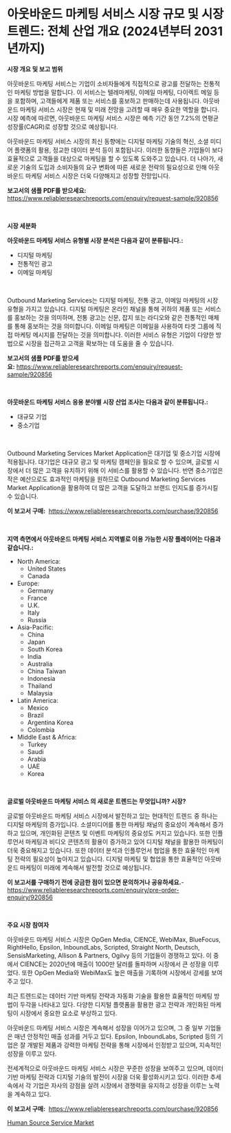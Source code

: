 <p><h1>아웃바운드 마케팅 서비스 시장 규모 및 시장 트렌드: 전체 산업 개요 (2024년부터 2031년까지)</h1></p><p><strong>시장 개요 및 보고 범위</strong></p>
<p><p>아웃바운드 마케팅 서비스는 기업이 소비자들에게 직접적으로 광고를 전달하는 전통적인 마케팅 방법을 말합니다. 이 서비스는 텔레마케팅, 이메일 마케팅, 다이렉트 메일 등을 포함하며, 고객들에게 제품 또는 서비스를 홍보하고 판매하는데 사용됩니다. 아웃바운드 마케팅 서비스 시장은 현재 및 미래 전망을 고려할 때 매우 중요한 역할을 합니다. 시장 예측에 따르면, 아웃바운드 마케팅 서비스 시장은 예측 기간 동안 7.2%의 연평균 성장률(CAGR)로 성장할 것으로 예상됩니다. </p><p>아웃바운드 마케팅 서비스 시장의 최신 동향에는 디지털 마케팅 기술의 혁신, 소셜 미디어 플랫폼의 활용, 정교한 데이터 분석 등이 포함됩니다. 이러한 동향들은 기업들이 보다 효율적으로 고객들을 대상으로 마케팅을 할 수 있도록 도와주고 있습니다. 더 나아가, 새로운 기술의 도입과 소비자들의 요구 변화에 따른 새로운 전략의 필요성으로 인해 아웃바운드 마케팅 서비스 시장은 더욱 다양해지고 성장할 전망입니다.</p></p>
<p><strong>보고서의 샘플 PDF를 받으세요:</strong> <a href="https://www.reliableresearchreports.com/enquiry/request-sample/920856">https://www.reliableresearchreports.com/enquiry/request-sample/920856</a></p>
<p>&nbsp;</p>
<p><strong>시장 세분화</strong></p>
<p><strong>아웃바운드 마케팅 서비스 유형별 시장 분석은 다음과 같이 분류됩니다.:</strong></p>
<p><ul><li>디지털 마케팅</li><li>전통적인 광고</li><li>이메일 마케팅</li></ul></p>
<p>&nbsp;</p>
<p><p>Outbound Marketing Services는 디지털 마케팅, 전통 광고, 이메일 마케팅의 시장 유형을 가지고 있습니다. 디지털 마케팅은 온라인 채널을 통해 귀하의 제품 또는 서비스를 홍보하는 것을 의미하며, 전통 광고는 신문, 잡지 또는 라디오와 같은 전통적인 매체를 통해 홍보하는 것을 의미합니다. 이메일 마케팅은 이메일을 사용하여 타겟 그룹에 직접 마케팅 메시지를 전달하는 것을 의미합니다. 이러한 서비스 유형은 기업이 다양한 방법으로 시장을 접근하고 고객을 확보하는 데 도움을 줄 수 있습니다.</p></p>
<p><strong>보고서의 샘플 PDF를 받으세요:</strong>&nbsp;<a href="https://www.reliableresearchreports.com/enquiry/request-sample/920856">https://www.reliableresearchreports.com/enquiry/request-sample/920856</a></p>
<p>&nbsp;</p>
<p><strong> 아웃바운드 마케팅 서비스 응용 분야별 시장 산업 조사는 다음과 같이 분류됩니다.:</strong></p>
<p><ul><li>대규모 기업</li><li>중소기업</li></ul></p>
<p>&nbsp;</p>
<p><p>Outbound Marketing Services Market Application은 대기업 및 중소기업 시장에 적용됩니다. 대기업은 대규모 광고 및 마케팅 캠페인을 필요로 할 수 있으며, 글로벌 시장에서 더 많은 고객을 유치하기 위해 이 서비스를 활용할 수 있습니다. 반면 중소기업은 작은 예산으로도 효과적인 마케팅을 원하므로 Outbound Marketing Services Market Application을 활용하여 더 많은 고객을 도달하고 브랜드 인지도를 증가시킬 수 있습니다.</p></p>
<p><strong>이 보고서 구매:</strong>&nbsp; <a href="https://www.reliableresearchreports.com/purchase/920856">https://www.reliableresearchreports.com/purchase/920856</a></p>
<p>&nbsp;</p>
<p><strong>지역 측면에서 아웃바운드 마케팅 서비스 지역별로 이용 가능한 시장 플레이어는 다음과 같습니다.:</strong></p>
<p><ul>
    <li>
        North America:
        <ul>
            <li>United States</li>
            <li>Canada</li>
        </ul>
    </li>
    <li>
        Europe:
        <ul>
            <li>Germany</li>
            <li>France</li>
            <li>U.K.</li>
            <li>Italy</li>
            <li>Russia</li>
        </ul>
    </li>
    <li>
        Asia-Pacific:
        <ul>
            <li>China</li>
            <li>Japan</li>
            <li>South Korea</li>
            <li>India</li>
            <li>Australia</li>
            <li>China Taiwan</li>
            <li>Indonesia</li>
            <li>Thailand</li>
            <li>Malaysia</li>
        </ul>
    </li>
    <li>
        Latin America:
        <ul>
            <li>Mexico</li>
            <li>Brazil</li>
            <li>Argentina Korea</li>
            <li>Colombia</li>
        </ul>
    </li>
    <li>
        Middle East & Africa:
        <ul>
            <li>Turkey</li>
            <li>Saudi</li>
            <li>Arabia</li>
            <li>UAE</li>
            <li>Korea</li>
        </ul>
    </li>
    </ul></p>
<p>&nbsp;</p>
<p><strong>글로벌 아웃바운드 마케팅 서비스 의 새로운 트렌드는 무엇입니까? 시장?</strong></p>
<p><p>글로벌 아웃바운드 마케팅 서비스 시장에서 발전하고 있는 현대적인 트렌드 중 하나는 디지털 마케팅의 증가입니다. 소셜미디어를 통한 마케팅 채널의 중요성이 계속해서 증가하고 있으며, 개인화된 콘텐츠 및 이벤트 마케팅의 중요성도 커지고 있습니다. 또한 인플루언서 마케팅과 비디오 콘텐츠의 활용이 증가하고 있어 디지털 채널을 활용한 마케팅이 더욱 중요해지고 있습니다. 또한 데이터 분석과 인플루언서 협업을 통한 효율적인 마케팅 전략의 필요성이 높아지고 있습니다. 디지털 마케팅 및 협업을 통한 효율적인 아웃바운드 마케팅이 미래에 계속해서 발전할 것으로 예상됩니다.</p></p>
<p><strong>이 보고서를 구매하기 전에 궁금한 점이 있으면 문의하거나 공유하세요.</strong>- <a href="https://www.reliableresearchreports.com/enquiry/pre-order-enquiry/920856">https://www.reliableresearchreports.com/enquiry/pre-order-enquiry/920856</a></p>
<p>&nbsp;</p>
<p><strong>주요 시장 참여자</strong></p>
<p><p>아웃바운드 마케팅 서비스 시장은 OpGen Media, CIENCE, WebiMax, BlueFocus, RightHello, Epsilon, InboundLabs, Scripted, Straight North, Deutsch, SensisMarketing, Allison & Partners, Ogilvy 등의 기업들이 경쟁하고 있다. 이 중에서 CIENCE는 2020년에 매출이 1000만 달러를 돌파하며 시장에서 큰 성장을 이루었다. 또한 OpGen Media와 WebiMax도 높은 매출을 기록하며 시장에서 강세를 보여주고 있다.</p><p>최근 트렌드로는 데이터 기반 마케팅 전략과 자동화 기술을 활용한 효율적인 마케팅 방법이 두각을 나타내고 있다. 다양한 디지털 플랫폼을 활용한 광고 전략과 개인화된 마케팅이 시장에서 중요한 요소로 부상하고 있다.</p><p>아웃바운드 마케팅 서비스 시장은 계속해서 성장을 이어가고 있으며, 그 중 일부 기업들은 매년 안정적인 매출 성과를 거두고 있다. Epsilon, InboundLabs, Scripted 등의 기업은 잘 개발된 제품과 강력한 마케팅 전략을 통해 시장에서 인정받고 있으며, 지속적인 성장을 이루고 있다.</p><p>전세계적으로 아웃바운드 마케팅 서비스 시장은 꾸준한 성장을 보여주고 있으며, 데이터 기반 마케팅 전략과 디지털 기술의 발전이 시장을 더욱 활성화시키고 있다. 이러한 추세 속에서 각 기업은 자사의 강점을 살려 시장에서 경쟁력을 유지하고 성장을 이루는 노력을 계속하고 있다.</p></p>
<p><strong>이 보고서 구매:</strong>&nbsp;&nbsp;<a href="https://www.reliableresearchreports.com/purchase/920856">https://www.reliableresearchreports.com/purchase/920856</a></p>
<p><p><a href="https://github.com/redneck06/Market-Research-Report-List-2/blob/main/human-source-service-market.md">Human Source Service Market</a></p></p>

